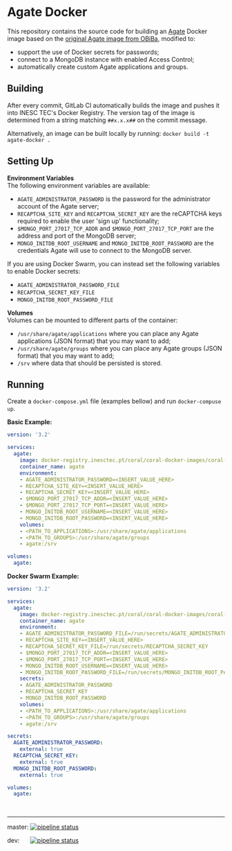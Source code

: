 # Agate Docker

This repository contains the source code for building an [Agate](https://www.obiba.org/pages/products/agate/) Docker image based on the [original Agate image from OBiBa](https://github.com/obiba/docker-agate), modified to:
* support the use of Docker secrets for passwords;
* connect to a MongoDB instance with enabled Access Control;
* automatically create custom Agate applications and groups.

## Building
After every commit, GitLab CI automatically builds the image and pushes it into INESC TEC's Docker Registry. The version tag of the image is determined from a string matching `##x.x.x##` on the commit message.

Alternatively, an image can be built locally by running:
`docker build -t agate-docker .`

## Setting Up
**Environment Variables**  
The following environment variables are available:

* `AGATE_ADMINISTRATOR_PASSWORD` is the password for the administrator account of the Agate server;
* `RECAPTCHA_SITE_KEY` and `RECAPTCHA_SECRET_KEY` are the reCAPTCHA keys required to enable the user 'sign up' functionality;
* `$MONGO_PORT_27017_TCP_ADDR` and `$MONGO_PORT_27017_TCP_PORT` are the address and port of the MongoDB server;
* `MONGO_INITDB_ROOT_USERNAME` and `MONGO_INITDB_ROOT_PASSWORD` are the credentials Agate will use to connect to the MongoDB server.

If you are using Docker Swarm, you can instead set the following variables to enable Docker secrets:
* `AGATE_ADMINISTRATOR_PASSWORD_FILE`
* `RECAPTCHA_SECRET_KEY_FILE`
* `MONGO_INITDB_ROOT_PASSWORD_FILE`

**Volumes**  
Volumes can be mounted to different parts of the container:
* `/usr/share/agate/applications` where you can place any Agate applications (JSON format) that you may want to add;
* `/usr/share/agate/groups` where you can place any Agate groups (JSON format) that you may want to add;
* `/srv` where data that should be persisted is stored.

## Running

Create a `docker-compose.yml` file (examples bellow) and run `docker-compuse up`.

**Basic Example:**
```yml
version: '3.2'

services:
  agate:
    image: docker-registry.inesctec.pt/coral/coral-docker-images/coral-agate-docker:1.2.0
    container_name: agate
    environment:
    - AGATE_ADMINISTRATOR_PASSWORD=<INSERT_VALUE_HERE>
    - RECAPTCHA_SITE_KEY=<INSERT_VALUE_HERE>
    - RECAPTCHA_SECRET_KEY=<INSERT_VALUE_HERE>
    - $MONGO_PORT_27017_TCP_ADDR=<INSERT_VALUE_HERE>
    - $MONGO_PORT_27017_TCP_PORT=<INSERT_VALUE_HERE>
    - MONGO_INITDB_ROOT_USERNAME=<INSERT_VALUE_HERE>
    - MONGO_INITDB_ROOT_PASSWORD=<INSERT_VALUE_HERE>
    volumes:
    - <PATH_TO_APPLICATIONS>:/usr/share/agate/applications
    - <PATH_TO_GROUPS>:/usr/share/agate/groups
    - agate:/srv

volumes:
  agate:
```
**Docker Swarm Example:**
```yml
version: '3.2'

services:
  agate:
    image: docker-registry.inesctec.pt/coral/coral-docker-images/coral-agate-docker:1.2.0
    container_name: agate
    environment:
    - AGATE_ADMINISTRATOR_PASSWORD_FILE=/run/secrets/AGATE_ADMINISTRATOR_PASSWORD
    - RECAPTCHA_SITE_KEY=<INSERT_VALUE_HERE>
    - RECAPTCHA_SECRET_KEY_FILE=/run/secrets/RECAPTCHA_SECRET_KEY
    - $MONGO_PORT_27017_TCP_ADDR=<INSERT_VALUE_HERE>
    - $MONGO_PORT_27017_TCP_PORT=<INSERT_VALUE_HERE>
    - MONGO_INITDB_ROOT_USERNAME=<INSERT_VALUE_HERE>
    - MONGO_INITDB_ROOT_PASSWORD_FILE=/run/secrets/MONGO_INITDB_ROOT_PASSWORD
    secrets:
    - AGATE_ADMINISTRATOR_PASSWORD
    - RECAPTCHA_SECRET_KEY
    - MONGO_INITDB_ROOT_PASSWORD
    volumes:
    - <PATH_TO_APPLICATIONS>:/usr/share/agate/applications
    - <PATH_TO_GROUPS>:/usr/share/agate/groups
    - agate:/srv

secrets:
  AGATE_ADMINISTRATOR_PASSWORD:
    external: true
  RECAPTCHA_SECRET_KEY:
    external: true
  MONGO_INITDB_ROOT_PASSWORD:
    external: true

volumes:
  agate:
```

<br>

---
master: [![pipeline status](https://gitlab.inesctec.pt/coral/coral-docker-images/coral-agate-docker/badges/master/pipeline.svg)](https://gitlab.inesctec.pt/coral/coral-docker-images/coral-agate-docker/commits/master)

dev: &emsp;&ensp;[![pipeline status](https://gitlab.inesctec.pt/coral/coral-docker-images/coral-agate-docker/badges/dev/pipeline.svg)](https://gitlab.inesctec.pt/coral/coral-docker-images/coral-agate-docker/commits/dev)
